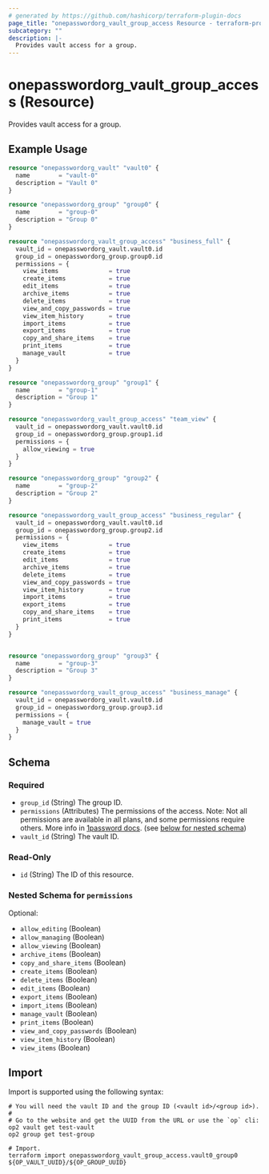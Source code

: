```yaml
---
# generated by https://github.com/hashicorp/terraform-plugin-docs
page_title: "onepasswordorg_vault_group_access Resource - terraform-provider-onepasswordorg"
subcategory: ""
description: |-
  Provides vault access for a group.
---
```


# onepasswordorg_vault_group_access (Resource)

Provides vault access for a group.

## Example Usage

```terraform
resource "onepasswordorg_vault" "vault0" {
  name        = "vault-0"
  description = "Vault 0"
}

resource "onepasswordorg_group" "group0" {
  name        = "group-0"
  description = "Group 0"
}

resource "onepasswordorg_vault_group_access" "business_full" {
  vault_id = onepasswordorg_vault.vault0.id
  group_id = onepasswordorg_group.group0.id
  permissions = {
    view_items              = true
    create_items            = true
    edit_items              = true
    archive_items           = true
    delete_items            = true
    view_and_copy_passwords = true
    view_item_history       = true
    import_items            = true
    export_items            = true
    copy_and_share_items    = true
    print_items             = true
    manage_vault            = true
  }
}

resource "onepasswordorg_group" "group1" {
  name        = "group-1"
  description = "Group 1"
}

resource "onepasswordorg_vault_group_access" "team_view" {
  vault_id = onepasswordorg_vault.vault0.id
  group_id = onepasswordorg_group.group1.id
  permissions = {
    allow_viewing = true
  }
}

resource "onepasswordorg_group" "group2" {
  name        = "group-2"
  description = "Group 2"
}

resource "onepasswordorg_vault_group_access" "business_regular" {
  vault_id = onepasswordorg_vault.vault0.id
  group_id = onepasswordorg_group.group2.id
  permissions = {
    view_items              = true
    create_items            = true
    edit_items              = true
    archive_items           = true
    delete_items            = true
    view_and_copy_passwords = true
    view_item_history       = true
    import_items            = true
    export_items            = true
    copy_and_share_items    = true
    print_items             = true
  }
}


resource "onepasswordorg_group" "group3" {
  name        = "group-3"
  description = "Group 3"
}

resource "onepasswordorg_vault_group_access" "business_manage" {
  vault_id = onepasswordorg_vault.vault0.id
  group_id = onepasswordorg_group.group3.id
  permissions = {
    manage_vault = true
  }
}
```

<!-- schema generated by tfplugindocs -->
## Schema

### Required

- `group_id` (String) The group ID.
- `permissions` (Attributes) The permissions of the access. Note: Not all permissions are available in all plans, and some permissions require others. More info in [1password docs](https://developer.1password.com/docs/cli/vault-permissions/). (see [below for nested schema](#nestedatt--permissions))
- `vault_id` (String) The vault ID.

### Read-Only

- `id` (String) The ID of this resource.

<a id="nestedatt--permissions"></a>
### Nested Schema for `permissions`

Optional:

- `allow_editing` (Boolean)
- `allow_managing` (Boolean)
- `allow_viewing` (Boolean)
- `archive_items` (Boolean)
- `copy_and_share_items` (Boolean)
- `create_items` (Boolean)
- `delete_items` (Boolean)
- `edit_items` (Boolean)
- `export_items` (Boolean)
- `import_items` (Boolean)
- `manage_vault` (Boolean)
- `print_items` (Boolean)
- `view_and_copy_passwords` (Boolean)
- `view_item_history` (Boolean)
- `view_items` (Boolean)

## Import

Import is supported using the following syntax:

```shell
# You will need the vault ID and the group ID (<vault id>/<group id>).
#
# Go to the website and get the UUID from the URL or use the `op` cli:
op2 vault get test-vault
op2 group get test-group

# Import.
terraform import onepasswordorg_vault_group_access.vault0_group0 ${OP_VAULT_UUID}/${OP_GROUP_UUID}
```
